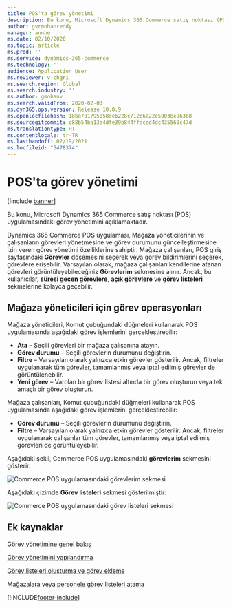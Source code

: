 ```yaml
---
title: POS'ta görev yönetimi
description: Bu konu, Microsoft Dynamics 365 Commerce satış noktası (POS) uygulamasındaki görev yönetimini açıklamaktadır.
author: gvrmohanreddy
manager: annbe
ms.date: 02/10/2020
ms.topic: article
ms.prod: ''
ms.service: dynamics-365-commerce
ms.technology: ''
audience: Application User
ms.reviewer: v-chgri
ms.search.region: Global
ms.search.industry: ''
ms.author: gmohanv
ms.search.validFrom: 2020-02-03
ms.dyn365.ops.version: Release 10.0.9
ms.openlocfilehash: 18ba781795058de6228c712c6a22e59038e96368
ms.sourcegitcommit: c88b54ba13a4dfe39b844ffaced4dc435560c47d
ms.translationtype: HT
ms.contentlocale: tr-TR
ms.lasthandoff: 02/19/2021
ms.locfileid: "5478374"
---
```

# <a name="task-management-in-pos"></a>POS'ta görev yönetimi

[!include [banner](includes/banner.md)]

Bu konu, Microsoft Dynamics 365 Commerce satış noktası (POS) uygulamasındaki görev yönetimini açıklamaktadır.

Dynamics 365 Commerce POS uygulaması, Mağaza yöneticilerinin ve çalışanların görevleri yönetmesine ve görev durumunu güncelleştirmesine izin veren görev yönetimi özelliklerine sahiptir. Mağaza çalışanları, POS giriş sayfasındaki **Görevler** döşemesini seçerek veya görev bildirimlerini seçerek, görevlere erişebilir. Varsayılan olarak, mağaza çalışanları kendilerine atanan görevleri görüntüleyebileceğiniz **Görevlerim** sekmesine alınır. Ancak, bu kullanıcılar, **süresi geçen görevlere**, **açık görevlere** ve **görev listeleri** sekmelerine kolayca geçebilir.

## <a name="task-operations-for-store-managers"></a>Mağaza yöneticileri için görev operasyonları

Mağaza yöneticileri, Komut çubuğundaki düğmeleri kullanarak POS uygulamasında aşağıdaki görev işlemlerini gerçekleştirebilir:

- **Ata** – Seçili görevleri bir mağaza çalışanına atayın.
- **Görev durumu** – Seçili görevlerin durumunu değiştirin.
- **Filtre** – Varsayılan olarak yalnızca etkin görevler gösterilir. Ancak, filtreler uygulanarak tüm görevler, tamamlanmış veya iptal edilmiş görevler de görüntülenebilir.
- **Yeni görev** – Varolan bir görev listesi altında bir görev oluşturun veya tek amaçlı bir görev oluşturun.

Mağaza çalışanları, Komut çubuğundaki düğmeleri kullanarak POS uygulamasında aşağıdaki görev işlemlerini gerçekleştirebilir:

- **Görev durumu** – Seçili görevlerin durumunu değiştirin.
- **Filtre** – Varsayılan olarak yalnızca etkin görevler gösterilir. Ancak, filtreler uygulanarak çalışanlar tüm görevler, tamamlanmış veya iptal edilmiş görevleri de görüntüleyebilir.

Aşağıdaki şekil, Commerce POS uygulamasındaki **görevlerim** sekmesini gösterir.

![Commerce POS uygulamasındaki görevlerim sekmesi](media/POS-task-management.png)

Aşağıdaki çizimde **Görev listeleri** sekmesi gösterilmiştir:

![Commerce POS uygulamasındaki görev listeleri sekmesi](media/POS-task-lists-management.png)

## <a name="additional-resources"></a>Ek kaynaklar

[Görev yönetimine genel bakış](task-mgmt-overview.md)

[Görev yönetimini yapılandırma](task-mgmt-configure.md)

[Görev listeleri oluşturma ve görev ekleme](task-mgmt-create-lists.md)

[Mağazalara veya personele görev listeleri atama](task-mgmt-assign-lists.md)


[!INCLUDE[footer-include](../includes/footer-banner.md)]
